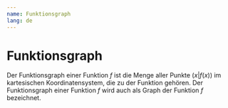 ```yaml
---
name: Funktionsgraph
lang: de
---
```


# Funktionsgraph

Der Funktionsgraph einer Funktion $f$ ist die Menge aller Punkte $(x|f(x))$ im kartesischen Koordinatensystem, die zu der Funktion gehören. Der Funktionsgraph einer Funktion $f$ wird auch als Graph der Funktion $f$ bezeichnet.
